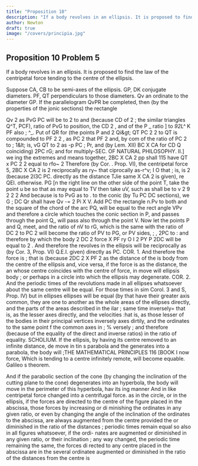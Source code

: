 ```yaml
---
title: "Proposition 10"
description: "If a body revolves in an ellipsis. It is proposed to find the law of the centripetal force tending to the centre of the ellipsis"
author: Newton
draft: true
image: "/covers/principia.jpg"
---
```





## Proposition 10 Problem 5

If a body revolves in an ellipsis. It is proposed to find the law of the centripetal force tending to the centre of the ellipsis.

Suppose CA, CB to be semi-axes of the ellipsis. GP, DK conjugate diameters. PF, QT perpendiculars to those diameters. Qv an ordinate to the diameter GP. If the parallelogram QvPR be completed, then (by
the properties of the jonic sections) the rectangle

Qv
2
as
PvG
PC
will be to
2
to
and (because
CD
of
2
;
the
similar triangles Q^T, PCF),
ratio of PvG to
position, the
CD
2
,
and of the
P _
ratio
]
to
_92L^_
K PF also
;
^_.
Put
of
QR for
(the points
P
and
2
Qi&amp;gt;
QT
PC 2
2
to QT
is compounded
to
PF
2
2
,
as
PC 2
that
PF
2
and, by com
of the ratio of PC 2
to
;
1&amp;lt;
is,
vG
QT
to
2
as
-p
PC
;
Pr, and (by Lem. XII) BC X CA for CD
Q coinciding) 2PC rG; and
for
multiply-SEC.
OF NATURAL PHILOSOPHY.
II.]
we
ing the extremes and means together,
2BC X CA 2
pp
shall
115
have
QT
x PC 2
2
equal to
rfo~
2
Therefore (by Cor.
.
Prop. VI), the centripetal force
5,
2BC X CA 2
is
2
reciprocally as
ry~
that
ciprocally as-r^v;
I
O
that
;
is,
is
2
(because 2I3C
PC.
directly as the distance
TJie
same
X CA 2
is
given), re
QEI.
otherwise.
PG
[n the right line
on the other side of the point T, take the point u
be
so that
as
may
equal to TV then take uV, such as shall be to v
2
9
2
2
2
And because
is to PvG as
to
.
to
the
conic
(by
Tu
PC
DC
sections),
we
G
;
DC
Qr
shall
have
Qv -=
2
Pi
X
V.
Add
PC
the rectangle n.Pv to both
and the square of the chord of the arc PQ, will be equal to the rect
angle VPv and therefore a circle which touches the conic section in P,
and passes through the point Q,, will pass also through the point V. Now
let the points P and Q, meet, and the ratio of nV to rG, which is the same
with the ratio of DC 2 to PC 2 will become the ratio of PV to PG, or PV
sides,
;
,
2PC
to
:
and therefore
by which the body
2 DC 2
force
X PF
ry
O
I
2
PY
P
2DC
will be equal to
2
.
And
therefore
the
revolves in the ellipsis will be reciprocally as
(by Cor. 3, Prop. VI)
Q.E.I.
given) directly as PC.
COR. 1. And therefore the force
is
;
that
is
(because
2DC 2 X PF 2
as the distance of the
is
body from the
centre of the ellipsis
and, vice versa, if the force is as the distance, the
an
whose centre coincides with the centre of force,
in
move
will
ellipsis
body
;
or perhaps in a circle into which the ellipsis may degenerate.
COR. 2. And the periodic times of the revolutions made in all ellipses
whatsoever about the same centre will be equal. For those times in sim
Corol. 3 and S, Prop. IV) but in ellipses
ellipses will be equal (by
that have their greater axis common, they are one to another as the whole
areas of the ellipses directly, and the parts of the areas described in the
ilar
;
same time inversely= that
is,
as the lesser axes directly,
and the
velocities
:hat is, as those lesser
of the bodies in their principal vertices inversely
axes dirtily, and the ordinates to the same point f the common axes in
;
%
versely
;
and therefore (because of the equality of the direct and inverse
ratios) in the ratio
of equality.
SCHOLIUM.
If the ellipsis,
by having
its
centre removed to an infinite distance, de
move in tin s parabola and the
generates into a parabola, the body will
;THE MATHEMATICAL PRINCIPLES
116
[BOOK I
now
force,
Which
is
tending to a centre infinitely remote, will become equable.
Galileo s theorem.


And if the parabolic section of the cone (by
changing the inclination of the cutting plane to the cone) degenerates into
an hyperbola, the body will move in the perimeter of this hyperbola, hav
its
ing
manner
And in like
centripetal force changed into a centrifugal force.
as in the circle, or in the ellipsis, if the forces are directed to the
centre of the figure placed in the abscissa, those forces by increasing or di
minishing the ordinates in any given ratio, or even by changing the angle
of the inclination of the ordinates to the abscissa, are always augmented
from the centre provided the
or diminished in the ratio of the distances
;
periodic times remain equal so also in all figures whatsoever, if the ordi-
nates are augmented or diminished in any given ratio, or their inclination
;
any way changed, the periodic time remaining the same, the forces di
rected to any centre placed in the abscissa are in the several ordinatee
augmented or diminished in the ratio of the distances from the centre
is